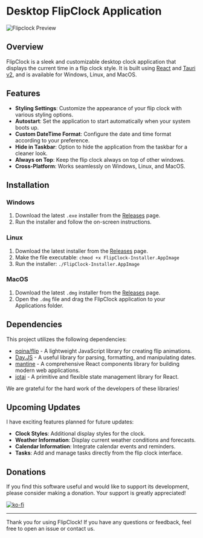 # Desktop FlipClock Application

![Flipclock Preview](https://github.com/Dav1d-Fn/desktop-flipclock/assets/28605357/ba2a5423-5064-40f9-94a0-5d2849336b0a)

## Overview

FlipClock is a sleek and customizable desktop clock application that displays the current
time in a flip clock style. It is built using [React](https://reactjs.org/) and [Tauri v2](https://v2.tauri.app/), and is 
available for Windows, Linux, and MacOS. 

## Features

- **Styling Settings**: Customize the appearance of your flip clock with various styling options.
- **Autostart**: Set the application to start automatically when your system boots up.
- **Custom DateTime Format**: Configure the date and time format according to your preference.
- **Hide in Taskbar**: Option to hide the application from the taskbar for a cleaner look.
- **Always on Top**: Keep the flip clock always on top of other windows.
- **Cross-Platform**: Works seamlessly on Windows, Linux, and MacOS.

## Installation

### Windows
1. Download the latest `.exe` installer from the [Releases](https://github.com/yourusername/flipclock/releases) page.
2. Run the installer and follow the on-screen instructions.

### Linux
1. Download the latest installer from the [Releases](https://github.com/yourusername/flipclock/releases) page.
2. Make the file executable: `chmod +x FlipClock-Installer.AppImage`
3. Run the installer: `./FlipClock-Installer.AppImage`

### MacOS
1. Download the latest `.dmg` installer from the [Releases](https://github.com/yourusername/flipclock/releases) page.
2. Open the `.dmg` file and drag the FlipClock application to your Applications folder.

## Dependencies

This project utilizes the following dependencies:

- [pqina/flip](https://github.com/pqina/flip) - A lightweight JavaScript library for creating flip animations.
- [Day.JS](https://github.com/iamkun/dayjs) - A useful library for parsing, formatting,
  and manipulating dates.
- [mantine](https://github.com/mantinedev/mantine) - A comprehensive React components
  library for building modern web applications.
- [jotai](https://github.com/pmndrs/jotai) - A primitive and flexible state management library for React.

We are grateful for the hard work of the developers of these libraries!

## Upcoming Updates

I have exciting features planned for future updates:

- **Clock Styles**: Additional display styles for the clock.
- **Weather Information**: Display current weather conditions and forecasts.
- **Calendar Information**: Integrate calendar events and reminders.
- **Tasks**: Add and manage tasks directly from the flip clock interface.

## Donations

If you find this software useful and would like to support its development, please consider making a donation. Your support is greatly appreciated!

[![ko-fi](https://www.ko-fi.com/img/githubbutton_sm.svg)](https://ko-fi.com/davidfn)

---

Thank you for using FlipClock! If you have any questions or feedback, feel free to open an issue or contact us.
